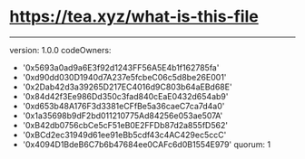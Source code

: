 # https://tea.xyz/what-is-this-file
---
version: 1.0.0
codeOwners:
  - '0x5693a0ad9a6E3f92d1243FF56A5E4b1f162785fa'
  - '0xd90dd030D1940d7A237e5fcbeC06c5d8be26E001'
  - '0x2Dab42d3a39265D217EC4016d9C803b64aEBd68E'
  - '0x84d42f3Ee986Dd350c3fad840cEaE0432d654ab9'
  - '0xd653b48A176F3d3381eCFfBe5a36caeC7ca7d4a0'
  - '0x1a35698b9dF2bd011210775Ad84256e053ae507A'
  - '0xB42db0756cbCe5cF51eB0E2FFDb87d2a855fD562'
  - '0xBCd2ec31949d61ee91eBb5cdf43c4AC429ec5ccC'
  - '0x4094D1BdeB6C7b6b47684ee0CAFc6d0B1554E979'
quorum: 1
